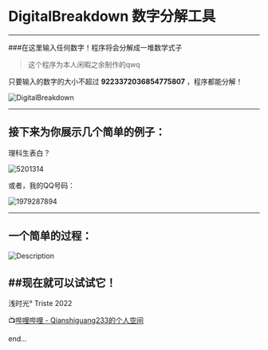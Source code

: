 # DigitalBreakdown 数字分解工具


------

###在这里输入任何数字！程序将会分解成一堆数学式子

>  这个程序为本人闲暇之余制作的qwq

只要输入的数字的大小不超过 **9223372036854775807** ，程序都能分解！

![DigitalBreakdown](https://s3.bmp.ovh/imgs/2022/02/168c49924d82c3f4.png)

-----
## 接下来为你展示几个简单的例子：
理科生表白？

![5201314](https://s3.bmp.ovh/imgs/2022/02/927b272e33ea938a.png)

或者，我的QQ号码：

![1979287894](https://s3.bmp.ovh/imgs/2022/02/b98ba27636e958e7.png)

-----
## 一个简单的过程：

![Description](https://s3.bmp.ovh/imgs/2022/02/f47af80232bcacff.png)


##现在就可以试试它！
-----

浅时光° Triste 2022

📺[哔哩哔哩 - Qianshiguang233的个人空间](https://space.bilibili.com/1650726013)


end...
